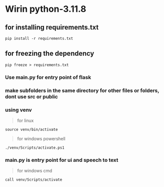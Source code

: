 # Wirin python-3.11.8
## for installing requirements.txt
```
pip install -r requirements.txt
```
## for freezing the dependency
```
pip freeze > requirements.txt
```

### Use main.py for entry point of flask
### make subfolders in the same directory for other files or folders, dont use src or public


### using venv
>for linux
```
source venv/bin/activate
```
>for windows powershell
```
./venv/Scripts/activate.ps1
```

### main.py is entry point for ui and speech to text
>for windows cmd
```
call venv/Scripts/activate
```
